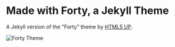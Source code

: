 # Made with Forty, a Jekyll Theme

A Jekyll version of the "Forty" theme by [HTML5 UP](https://html5up.net/).  

![Forty Theme](assets/images/forty.jpg "Forty Theme")
